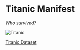 # Titanic Manifest
_Who survived?_

![Titanic](https://png.icons8.com/color/1600/titanic.png)

[Titanic Dataset](https://www.kaggle.com/c/titanic/data) 
